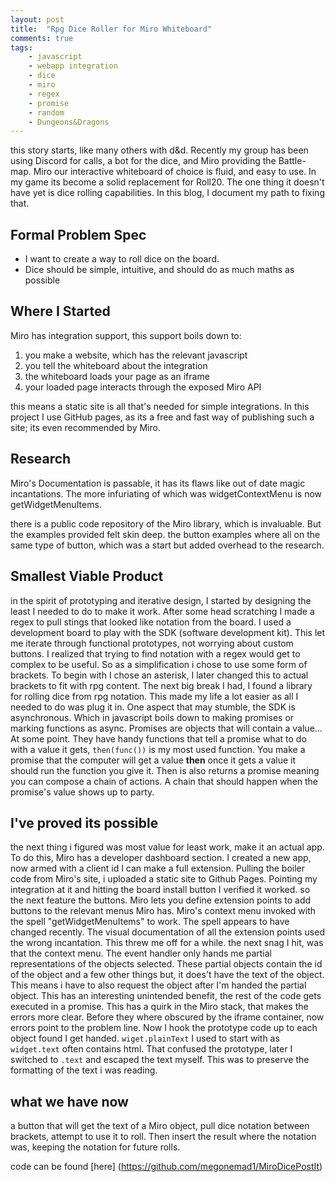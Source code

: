 ```yaml
---
layout: post
title:  "Rpg Dice Roller for Miro Whiteboard"
comments: true
tags:
    - javascript
    - webapp integration
    - dice
    - miro
    - regex
    - promise
    - random
    - Dungeons&Dragons
---
```


this story starts, like many others with d&d. Recently my group has been using Discord for calls, a bot for the dice, and Miro providing the Battle-map. 
Miro our interactive whiteboard of choice is fluid, and easy to use. 
In my game its become a solid replacement for Roll20. The one thing it doesn't have yet is dice rolling capabilities. In this blog, I document my path to fixing that.

## Formal Problem Spec

-   I want to create a way to roll dice on the board.
-   Dice should be simple, intuitive, and should do as much maths as possible

## Where I Started

Miro has integration support, this support boils down to:

1.  you make a website, which has the relevant javascript
2.  you tell the whiteboard about the integration
3.  the whiteboard loads your page as an iframe
4.  your loaded page interacts through the exposed Miro API

this means a static site is all that's needed for simple integrations. In this project I use GitHub pages, as its a free and fast way of publishing such a site; its even recommended by Miro.

## Research

Miro's Documentation is passable, it has its flaws like out of date magic incantations. The more infuriating of which was widgetContextMenu is now getWidgetMenuItems.

there is a public code repository of the Miro library, which is invaluable. But the examples provided felt skin deep. 
the button examples where all on the same type of button, which was a start but added overhead to the research.

## Smallest Viable Product
in the spirit of prototyping and iterative design, I started by designing the least I needed to do to make it work. After some head scratching I made a regex to pull stings that looked like notation from the board. I used a development board to play with the SDK (software development kit). This let me iterate through functional prototypes, not worrying about custom buttons. I realized that trying to find notation with a regex would get to complex to be useful. So as a simplification i chose to use some form of brackets. To begin with I chose an asterisk, I later changed this to actual brackets to fit with rpg content.
The next big break I had, I found a library for rolling dice from rpg notation. This made my life a lot easier as all I needed to do was plug it in. 
One aspect that may stumble, the SDK is asynchronous. Which in javascript boils down to making promises or marking functions as async. Promises are objects that will contain a value... At some point. They have handy functions that tell a promise what to do with a value it gets, `then(func())` is my most used function. You make a promise that the computer will get a value **then** once it gets a value it should run the function you give it. Then is also returns a promise meaning you can compose a chain of actions. A chain that should happen when the promise's value shows up to party. 

## I've proved its possible 
the next thing i figured was most value for least work, make it an actual app. To do this, Miro has a developer dashboard section. I created a new app, now armed with a client id I can make a full extension. Pulling the boiler code from Miro's site, i uploaded a static site to Github Pages. Pointing my integration at it and hitting the board install button I verified it worked. 
so the next feature the buttons. Miro lets you define extension points to add buttons to the relevant menus Miro has. Miro's context menu invoked with the spell "getWidgetMenuItems" to work. The spell appears to have changed recently. The visual documentation of all the extension points used the wrong incantation. This threw me off for a while. 
the next snag I hit, was that the context menu. The event handler only hands me partial representations of the objects selected. These partial objects contain the id of the object and a few other things but, it does't have the text of the object. This means i have to also request the object after I'm handed the partial object. This has an interesting unintended benefit, the rest of the code gets executed in a promise. This has a quirk in the Miro stack, that makes the errors more clear. Before they where obscured by the iframe container, now errors point to the problem line. Now I hook the prototype code up to each object found I get handed. `wiget.plainText` I used to start with as `widget.text` often contains html. That confused the prototype, later I switched to `.text` and escaped the text myself. This was to preserve the formatting of the text i was reading.

## what we have now
a button that will get the text of a Miro object, pull dice notation between brackets, attempt to use it to roll. Then insert the result where the notation was, keeping the notation for future rolls. 

code can be found [here] (https://github.com/megonemad1/MiroDicePostIt)